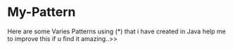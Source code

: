 # My-Pattern
Here are some Varies Patterns using (*) that i have created in Java
help me to improve this if u find it amazing..>>

